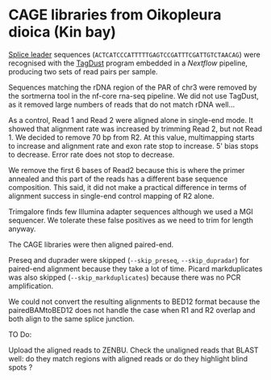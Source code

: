 CAGE libraries from Oikopleura dioica (Kin bay)
===============================================

[Splice leader](https://doi.org/10.1128/MCB.24.17.7795-7805.2004)
sequences (`ACTCATCCCATTTTTGAGTCCGATTTCGATTGTCTAACAG`) were recognised with
the [TagDust](https://doi.org/10.1186/s12859-015-0454-y) program embedded
in a _Nextflow_ pipeline, producing two sets of read pairs per sample.

Sequences matching the rDNA region of the PAR of chr3 were removed by the
sortmerna tool in the nf-core rna-seq pipeline.  We did not use TagDust, as it
removed large numbers of reads that do not match rDNA well...

As a control, Read 1 and Read 2 were aligned alone in single-end mode.  It
showed that alignment rate was increased by trimming Read 2, but not Read 1.
We decided to remove 70 bp from R2.  At this value, multimapping starts to
increase and alignment rate and exon rate stop to increase.  5' bias stops to
decrease.  Error rate does not stop to decrease.

We remove the first 6 bases of Read2 because this is where the primer annealed
and this part of the reads has a different base sequence composition.  This
said, it did not make a practical difference in terms of alignment success in
single-end control mapping of R2 alone.

Trimgalore finds few Illumina adapter sequences although we used a MGI
sequencer.  We tolerate these false positives as we need to trim for length
anyway.

The CAGE libraries were then aligned paired-end.

Preseq and duprader were skipped (`--skip_preseq`, `--skip_dupradar`) for
paired-end alignment because they take a lot of time.  Picard markduplicates
was also skipped (`--skip_markduplicates`) because there was no PCR
amplification.

We could not convert the resulting alignments to BED12 format because the
pairedBAMtoBED12 does not handle the case when R1 and R2 overlap and both
align to the same splice junction.

TO Do:

Upload the aligned reads to ZENBU.  Check
the unaligned reads that BLAST well: do they match regions with aligned reads or do they
highlight blind spots ?
